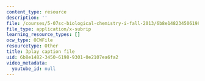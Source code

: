 ```yaml
---
content_type: resource
description: ''
file: /courses/5-07sc-biological-chemistry-i-fall-2013/6b8e14823450619893010e2107ea6fa2_cEoteBfcBE0.srt
file_type: application/x-subrip
learning_resource_types: []
ocw_type: OCWFile
resourcetype: Other
title: 3play caption file
uid: 6b8e1482-3450-6198-9301-0e2107ea6fa2
video_metadata:
  youtube_id: null
---
```

